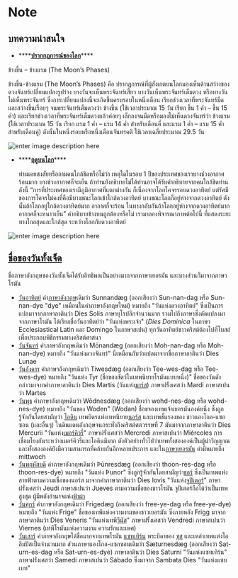 # Note

## บทความน่าสนใจ

* \*\*\*\*[**ปรากกฎการณ์ของโลก**](https://uatscimath.ipst.ac.th/lesson-physics/item/7868-2018-02-26-08-27-01)\*\*\*\*

ข้างขึ้น – ข้างแรม \(The Moon’s Phases\)

ข้างขึ้น-ข้างแรม \(The Moon’s Phases\) คือ ปรากฎการณ์ที่ผู้สังเกตบนโลกมองเห็นด้านสว่างของดวงจันทร์เปลี่ยนแปลงรูปร่าง บางวันจะเห็นพระจันทร์เสี้ยว บางวันเห็นพระจันทร์เต็มดวง หรือบางวันไม่เห็นพระจันทร์ ซึ่งการเปลี่ยนแปลงนี้จะเกิดขึ้นครบรอบในหนึ่งเดือน เรียกช่วงเวลาที่พระจันทร์มืดและสว่างขึ้นเรื่อยๆ จนพระจันทร์เต็มดวงว่า ข้างขึ้น \(ใช้เวลาประมาณ 15 วัน เรียก ขึ้น 1 ค่ำ – ขึ้น 15 ค่ำ\) และเรียกช่วงเวลาที่พระจันทร์เต็มดวงแล้วค่อยๆ เล็กลงจนมืดหรือมองไม่เห็นดวงจันทร์ว่า ข้างแรม \(ใช้เวลาประมาณ 15 วัน เรียก แรม 1 ค่ำ – แรม 14 ค่ำ สำหรับเดือนคี่ และแรม 1 ค่ำ – แรม 15 ค่ำ สำหรับเดือนคู่\) ดังนั้นในหนึ่งรอบหรือหนึ่งเดือนจันทรคติ ใช้เวลาเฉลี่ยประมาณ 29.5 วัน

![enter image description here](https://uatscimath.ipst.ac.th/images/2017/lesson/7868/7868-1.jpg)

* \*\*\*\*[**ฤดูบนโลก**](https://uatscimath.ipst.ac.th/lesson-earthscience/item/7116-2017-06-04-06-54-39)\*\*\*\*

  ท่านเคยสงสัยหรือถามคนใกล้ชิดหรือไม่ว่า เหตุใดในรอบ 1 ปีของประเทศของเราบางช่วงอากาศร้อนมาก บางช่วงอากาศก็จะเย็น ถ้าท่านยังอธิบายไม่ได้ท่านอาจได้รับคำอธิบายจากคนใกล้ชิดท่านดังนี้ “การที่ประเทศของเรามีภูมิอากาศที่แตกต่างกัน ก็เนื่องจากโลกโคจรรอบดวงอาทิตย์ แต่รัศมีของการโคจรไม่คงที่คือมีบางขณะโลกเข้าใกล้ดวงอาทิตย์ บางขณะโลกก็อยู่ห่างจากดวงอาทิตย์ ดังนั้นถ้าโลกอยู่ใกล้ดวงอาทิตย์มาก อากาศก็จะร้อน ในทางกลับกันถ้าโลกอยู่ห่างจากดวงอาทิตย์มากอากาศก็จะหนาวเย็น” คำอธิบายข้างบนถูกต้องหรือไม่ เรามาลองพิจารณาภาพต่อไปนี้ ที่แสดงระยะทางไกลสุดและใกล้สุด ระหว่างโลกกับดวงอาทิตย์

![enter image description here](https://uatscimath.ipst.ac.th/images/uploads/1_27.jpg)

## [ชื่อของวันทั้งเจ็ด](https://th.wikipedia.org/w/index.php?title=%E0%B8%8A%E0%B8%B7%E0%B9%88%E0%B8%AD%E0%B8%A7%E0%B8%B1%E0%B8%99%E0%B8%82%E0%B8%AD%E0%B8%87%E0%B8%AA%E0%B8%B1%E0%B8%9B%E0%B8%94%E0%B8%B2%E0%B8%AB%E0%B9%8C&action=edit&section=1)

ชื่อภาษาอังกฤษของวันทั้งเจ็ดได้รับอิทธิพลเป็นอย่างมากจากภาษาเยอรมัน และบางส่วนก็มาจากภาษาโรมัน

* [วันอาทิตย์](https://th.wikipedia.org/wiki/%E0%B8%A7%E0%B8%B1%E0%B8%99%E0%B8%AD%E0%B8%B2%E0%B8%97%E0%B8%B4%E0%B8%95%E0%B8%A2%E0%B9%8C)  คำ[ภาษาอังกฤษ](https://th.wikipedia.org/wiki/%E0%B8%A0%E0%B8%B2%E0%B8%A9%E0%B8%B2%E0%B8%AD%E0%B8%B1%E0%B8%87%E0%B8%81%E0%B8%A4%E0%B8%A9)เดิมว่า Sunnandæg \(ออกเสียงว่า Sun-nan-dag หรือ Sun-nan-dye "dye" เหมือนในคำภาษาอังกฤษใหม่\) หมายถึง "วันแห่งดวงอาทิตย์" ซึ่งเป็นการแปลมาจากภาษาลาตินว่า Dies Solis ภาษายุโรปอีกจำนวนมาก รวมไปถึงภาษาซึ่งดัดแปลงมาจากภาษาโรมัน ได้เรียกชื่อวันอาทิตย์ว่า "วันแห่งพระเจ้า" \(_Dies Dominica_  ในภาษา Ecclesiastical Latin และ Domingo ในภาษาสเปน\) ทุกวันอาทิตย์ชาวคริสต์ต้องไปที่โบสถ์เพื่อประกอบพิธีกรรมทางคริสต์ศาสนา
* [วันจันทร์](https://th.wikipedia.org/wiki/%E0%B8%A7%E0%B8%B1%E0%B8%99%E0%B8%88%E0%B8%B1%E0%B8%99%E0%B8%97%E0%B8%A3%E0%B9%8C)  คำภาษาอังกฤษเดิมว่า Mōnandæg \(ออกเสียงว่า Moh-nan-dag หรือ Moh-nan-dye\) หมายถึง "วันแห่งดวงจันทร์" นี่เหมือนกับว่าแปลมาจากชื่อภาษาลาตินว่า Dies Lunae
* [วันอังคาร](https://th.wikipedia.org/wiki/%E0%B8%A7%E0%B8%B1%E0%B8%99%E0%B8%AD%E0%B8%B1%E0%B8%87%E0%B8%84%E0%B8%B2%E0%B8%A3)  คำภาษาอังกฤษเดิมว่า Tiwesdæg \(ออกเสียงว่า Tee-wes-dag หรือ Tee-wes-dye\) หมายถึง "วันแห่ง Tyr \(ชื่อของสัตว์ในเทพนิยายโรมันแบบหนึ่ง\)" ชื่อของวันดังกล่าวมาจากคำภาษาลาตินว่า Dies Martis \(วันแห่ง[มาร์ส](https://th.wikipedia.org/wiki/%E0%B8%A1%E0%B8%B2%E0%B8%A3%E0%B9%8C%E0%B8%AA)\) ภาษาฝรั่งเศสว่า Mardi ภาษาสเปนว่า Martes
* [วันพุธ](https://th.wikipedia.org/wiki/%E0%B8%A7%E0%B8%B1%E0%B8%99%E0%B8%9E%E0%B8%B8%E0%B8%98)  คำภาษาอังกฤษเดิมว่า Wōdnesdæg \(ออกเสียงว่า wohd-nes-dag หรือ wohd-nes-dye\) หมายถึง "วันของ Woden" \(Wodan\) ชื่อขจองเทพเจ้าเยอรมันองค์หนึ่ง ซึ่งถูกรู้จักกันโดยสามัญว่า  [โอดิน](https://th.wikipedia.org/wiki/%E0%B9%82%E0%B8%AD%E0%B8%94%E0%B8%B4%E0%B8%99)  เทพบิดรแห่งเทพนิยาย[นอร์ส](https://th.wikipedia.org/wiki/%E0%B8%99%E0%B8%AD%E0%B8%A3%E0%B9%8C%E0%B8%AA)  และเทพชั้นรองของ ชาวแองโกล-แซกซอน \(และอื่นๆ\) ในดินแดนอังกฤษจนกระทั่งถึงคริสต์ศตวรรษที่ 7 มันมาจากภาษาลาตินว่า Dies Mercurii "วันแห่ง[เมอร์คิวรี่](https://th.wikipedia.org/wiki/%E0%B9%80%E0%B8%A1%E0%B8%AD%E0%B8%A3%E0%B9%8C%E0%B8%84%E0%B8%B4%E0%B8%A7%E0%B8%A3%E0%B8%B5%E0%B9%88)" ภาษาฝรั่งเศสว่า Mercredi ภาษาสเปนว่า Miércoles การเชื่อมโยงกันระหว่างเมอร์คิวรี่และโอดินมีมาก ดังตัวอย่างทั่วไปว่าเทพทั้งสององค์เป็นผู้นำวิญญาณ และทั้งสององค์ยังมีความสามารถที่คล้ายกันอีกหลายประการ และใน[ภาษาเยอรมัน](https://th.wikipedia.org/wiki/%E0%B8%A0%E0%B8%B2%E0%B8%A9%E0%B8%B2%E0%B9%80%E0%B8%A2%E0%B8%AD%E0%B8%A3%E0%B8%A1%E0%B8%B1%E0%B8%99)  คำมีหมายถึง mittwoch
* [วันพฤหัสบดี](https://th.wikipedia.org/wiki/%E0%B8%A7%E0%B8%B1%E0%B8%99%E0%B8%9E%E0%B8%A4%E0%B8%AB%E0%B8%B1%E0%B8%AA%E0%B8%9A%E0%B8%94%E0%B8%B5)  คำภาษาอังกฤษเดิมว่า Þūnresdæg \(ออกเสียงว่า thoon-res-dag หรือ thoon-res-dye\) หมายถึง "วันแห่ง Þunor" ซึ่งถูกรู้จักกันโดยสามัญว่า[ธอร์](https://th.wikipedia.org/wiki/%E0%B8%98%E0%B8%AD%E0%B8%A3%E0%B9%8C)  ซึ่งเป็นเทพแห่งสายฟ้าตามความเชื่อของนอร์ส มาจากคำภาษาลาตินว่า Dies Iovis "วันแห่ง[จูปิเตอร์](https://th.wikipedia.org/wiki/%E0%B8%8B%E0%B8%B8%E0%B8%AA)" ภาษาฝรั่งเศสว่า Jeudi ภาษาสเปนว่า Jueves ตามความเชื่อของชาวโรมัน จูปิเตอร์ถือได้ว่าเป็นเทพสูงสุด ผู้มีพลังอำนาจแห่ง[ฟ้าผ่า](https://th.wikipedia.org/wiki/%E0%B8%9F%E0%B9%89%E0%B8%B2%E0%B8%9C%E0%B9%88%E0%B8%B2)
* [วันศุกร์](https://th.wikipedia.org/wiki/%E0%B8%A7%E0%B8%B1%E0%B8%99%E0%B8%A8%E0%B8%B8%E0%B8%81%E0%B8%A3%E0%B9%8C)  คำภาษาอังกฤษเดิมว่า Frigedæg \(ออกเสียงว่า free-ye-dag หรือ free-ye-dye\) หมายถึง "วันแห่ง Frige" ชื่อของเทพีแห่งความงามของชาวเยอรมัน ซึ่งภายหลัง Frigg มาจากภาษาลาตินว่า Dies Veneris "วันแห่งเทพี[วีนัส](https://th.wikipedia.org/wiki/%E0%B8%A7%E0%B8%B5%E0%B8%99%E0%B8%B1%E0%B8%AA)" ภาษาฝรั้งเศสว่า Vendredi ภาษาสเปนว่า Viernes \(เทพีโรมันแห่งความงาม ความรักและเพศ\)
* [วันเสาร์](https://th.wikipedia.org/wiki/%E0%B8%A7%E0%B8%B1%E0%B8%99%E0%B9%80%E0%B8%AA%E0%B8%B2%E0%B8%A3%E0%B9%8C)  คำภาษาอังกฤษได้ชื่อมากจากเทพโรมัน  [แซทเทิร์น](https://th.wikipedia.org/w/index.php?title=%E0%B9%81%E0%B8%8B%E0%B8%97%E0%B9%80%E0%B8%97%E0%B8%B4%E0%B8%A3%E0%B9%8C%E0%B8%99&action=edit&redlink=1)  พระบิดาของ  [ซุส](https://th.wikipedia.org/wiki/%E0%B8%8B%E0%B8%B8%E0%B8%AA)  และเหล่าเทพแห่งโอลิมปัสเป็นจำนวนมาก ส่วนภาษาแองโกล-แซกซอนเดิมว่า Sæturnesdæg \(ออกเสียงว่า Sat-urn-es-dag หรือ Sat-urn-es-dye\) ภาษาลาตินว่า Dies Saturni "วันแห่งแซทเทิร์น" ภาษาฝรั่งเศสว่า Samedi ภาษาสเปนว่า Sábado ซึ่งมาจาก Sambata Dies "วันแห่งแซบเบท"

